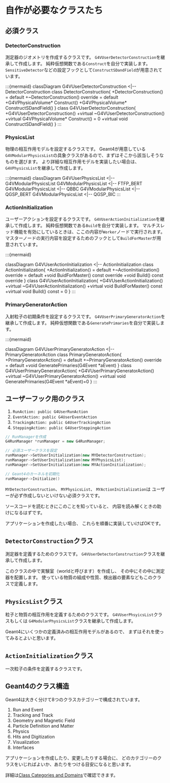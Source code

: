 # 自作が必要なクラスたち

## 必須クラス

### DetectorConstruction

測定器のジオメトリを作成するクラスです。
``G4VUserDetectorConstruction``を継承して作成します。
純粋仮想関数である``Construct``を自分で実装します。
``SensitiveDetector``などの設定フックとして``ConstructSDandField``が用意されています。

:::{mermaid}
classDiagram
    G4VUserDetectorConstruction <|-- DetectorConstruction
    class DetectorConstruction{
      +DetectorConstruction() = default
      +~DetectorConstruction() override = default
      +G4VPhysicalVolume* Construct()
      +G4VPhysicalVolume* ConstructSDandField()
    }
    class G4VUserDetectorConstruction{
      +G4VUserDetectorConstruction()
      +virtual ~G4VUserDetectorConstruction()
      +virtual G4VPhysicalVolume* Construct() = 0
      +virtual void ConstructSDandField()
    }
:::

### PhysicsList

物理の相互作用モデルを設定するクラスです。
Geant4が用意している``G4VModularPhysicsList``の具象クラスがあるので、まずはそこから該当しそうなものを選びます。
より詳細な相互作用モデルを実装したい場合は、``G4VPhysicsList``を継承して作成します。

:::{mermaid}
classDiagram
    G4VUserPhysicsList <|-- G4VModularPhysicsList
    G4VModularPhysicsList <|-- FTFP_BERT
    G4VModularPhysicsList <|-- QBBC
    G4VModularPhysicsList <|-- QGSP_BERT
    G4VModularPhysicsList <|-- QGSP_BIC
:::

### ActionInitialization

ユーザーアクションを設定するクラスです。
``G4VUserActionInitialization``を継承して作成します。
純粋仮想関数である``Build``を自分で実装します。
マルチスレッド機能を有効にしているときは、ここの内容が``Worker``ノードで実行されます。
マスターノードの実行内容を設定するためのフックとして``BuildForMaster``が用意されています。

:::{mermaid}

classDiagram
    G4VUserActionInitialization <|-- ActionInitialization
    class ActionInitialization{
      +ActionInitialization() = default
      +~ActionInitialization() override = default
      +void BuidForMaster() const override
      +void Build() const override
    }
    class G4VUserActionInitialization{
      +G4VUserActionInitialization()
      +virtual ~G4VUserActionInitialization()
      +virtual void BuildForMaster() const
      +virtual void Build() const = 0
    }
:::

### PrimaryGeneratorAction

入射粒子の初期条件を設定するクラスです。
``G4VUserPrimaryGeneratorAction``を継承して作成します。
純粋仮想関数である``GeneratePrimaries``を自分で実装します。

:::{mermaid}

classDiagram
    G4VUserPrimaryGeneratorAction <|-- PrimaryGeneratorAction
    class PrimaryGeneratorAction{
      +PrimaryGeneratorAction() = default
      +~PrimaryGeneratorAction() override = default
      +void GeneratePrimaries(G4Event *aEvent)
    }
    class G4VUserPrimaryGeneratorAction{
      +G4VUserPrimaryGeneratorAction()
      +virtual ~G4VUserPrimaryGeneratorAction()
      +virtual void GeneratePrimaries(G4Event *aEvent)=0
    }
:::

## ユーザーフック用のクラス

1. ``RunAction: public G4UserRunAction``
1. ``EventAction: public G4UserEventAction``
1. ``TrackingAction: public G4UserTrackingAction``
1. ``SteppingAction: public G4UserSteppingAction``

```cpp
// RunManagerを作成
G4RunManager *runManager = new G4RunManager;

// 必須ユーザークラスを設定
runManager->SetUserInitialization(new MYDetectorConstruction);
runManager->SetUserInitialization(new MYPhysicsList);
runManager->SetUserInitialization(new MYActionInitialization);

// Geant4のカーネルを初期化
runManager->Initialize()
```

``MYDetectorConstruction``、
``MYPhysicsList``、
``MYActionInitialization``は
ユーザーが必ず作成しないといけない必須クラスです。

ソースコードを読むときにこのことを知っていると、
内容を読み解くときの助けになるはずです。

アプリケーションを作成したい場合、
これらを順番に実装していけばOKです。

## ``DetectorConstruction``クラス

測定器を定義するためのクラスです。
``G4VUserDetectorConstruction``クラスを継承して作成します。

このクラスの中で実験室（worldと呼びます）を作成し、
その中にその中に測定器を配置します。
使っている物質の組成や性質、検出器の要素などもこのクラスで定義します。

## ``PhysicsList``クラス

粒子と物質の相互作用を定義するためのクラスです。
``G4VUserPhsyicsList``クラスもしくは
``G4ModularPhysicsList``クラスを継承して作成します。

Geant4にいくつかの定義済みの相互作用モデルがあるので、
まずはそれを使ってみるとよいと思います。

## ``ActionInitialization``クラス

一次粒子の条件を定義するクラスです。

## Geant4のクラス構造

Geant4は大きく分けて8つのクラスカテゴリーで構成されています。

1. Run and Event
2. Tracking and Track
3. Geometry and Magnetic Field
4. Particle Definition and Matter
5. Physics
6. Hits and Digitization
7. Visualization
8. Interfaces

アプリケーションを作成したり、変更したりする場合に、
どのカテゴリーのクラスをいじればよいか、あたりをつける目安になると思います。

詳細は[Class Categories and Domains](https://geant4-userdoc.web.cern.ch/UsersGuides/ForApplicationDeveloper/html/Fundamentals/classCategory.html)で確認できます。
